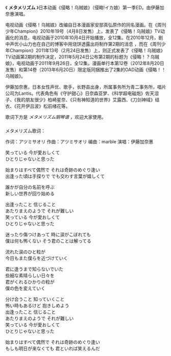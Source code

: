 

《 **メタメリズム** 》日本动画《侵略！乌贼娘》（侵略!イカ娘）第一季ED。由伊藤加奈惠演唱。

  

电视动画《侵略！乌贼娘》改编自日本漫画家安部真弘原作的同名漫画。在《周刊少年Champion》2010年19号（4月8日发售）上，发表了《侵略！乌贼娘》TV动画化的消息，电视动画于2010年10月4日开始播放，全12集。在2010年12月，剧中声优小山力也在自己的博客中用烧饼透露出将制作第2期的消息
，而在《周刊少年Champion》2011年13号（2月24日发售）上，则正式发表了《侵略！乌贼娘》TV动画第2期的制作决定，2011年5月24日公布第2期的标题为《侵略！？乌贼娘》，电视动画于2011年9月26日，全12集。漫画单行本第12卷（2012年8月20日发售）和第14卷（2013年6月20日）限定版同捆推出了2集的OAD动画《侵略！！乌贼娘》。

  

伊藤加奈惠，日本女性声优、歌手，长野县出身，所属事务所为青二事务所，唱片公司为Lantis。代表角色有《守护甜心》日奈森亚梦、《科学超电磁炮》佐天泪子、《我的朋友很少》柏崎星奈、《只有神知道的世界》艾露西、《刀剑神域》结衣、《花开伊吕波》松前绪花等。

  

歌词下方是 _メタメリズム钢琴谱_ ，欢迎大家使用。

###  
メタメリズム歌词：

作词：アツミサオリ 作曲：アツミサオリ 编曲：marble 演唱：伊藤加奈惠  
  
  
笑っている 今が愛おしくて  
ひとりじゃないと思った

始まりはすべて偶然で それは奇跡のめぐり逢い  
出逢った頃は手探りで でも交わす言葉が嬉しくて

誰かが自分の名前を呼ぶ  
新しい世界が回り始める

出逢ったこと 信じること  
あたりまえのようで それが難しい  
笑っている 今が愛おしくて  
ひとりじゃないと思った

迷ったり傷つけあって 時に涙がこぼれても  
僕は何も怖くない そう君のことは解ってる

流れた涙のひと粒が  
今日もまた僕らを近づけていく

君に逢うまで知らないでいた  
些細な素晴らしい日々を  
君がくれるひかりの粒が  
僕の色を変えていく

分け合うこと 知っていくこと  
怖い時もあるけど 抱きしめよう  
出逢ったこと 信じること  
あたりまえのようで それが難しい  
笑っている 今が愛おしくて  
ひとりじゃないと思った

始まりはすべて偶然で それは奇跡のめぐり逢い  
もしも明日が来なくても 君といれば笑えるんだ

  

